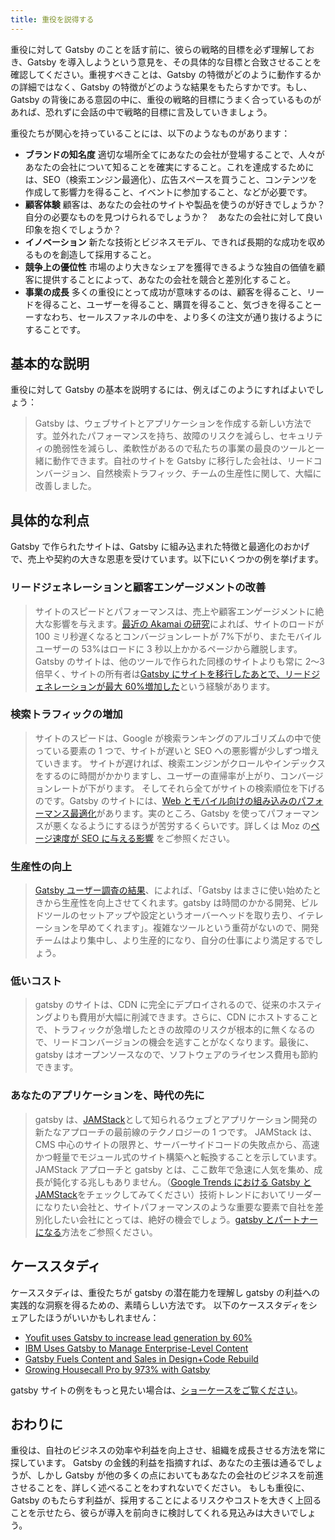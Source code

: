 ```yaml
---
title: 重役を説得する
---
```


重役に対して Gatsby のことを話す前に、彼らの戦略的目標を必ず理解しておき、Gatsby を導入しようという意見を、その具体的な目標と合致させることを確認してください。重視すべきことは、Gatsby の特徴がどのように動作するかの詳細ではなく、Gatsby の特徴がどのような結果をもたらすかです。もし、Gatsby の背後にある意図の中に、重役の戦略的目標にうまく合っているものがあれば、恐れずに会話の中で戦略的目標に言及していきましょう。

重役たちが関心を持っていることには、以下のようなものがあります：

- **ブランドの知名度** 適切な場所全てにあなたの会社が登場することで、人々があなたの会社について知ることを確実にすること。これを達成するためには、SEO（検索エンジン最適化）、広告スペースを買うこと、コンテンツを作成して影響力を得ること、イベントに参加すること、などが必要です。
- **顧客体験** 顧客は、あなたの会社のサイトや製品を使うのが好きでしょうか？　自分の必要なものを見つけられるでしょうか？　あなたの会社に対して良い印象を抱くでしょうか？
- **イノベーション** 新たな技術とビジネスモデル、できれば長期的な成功を収めるものを創造して採用すること。
- **競争上の優位性** 市場のより大きなシェアを獲得できるような独自の価値を顧客に提供することによって、あなたの会社を競合と差別化すること。
- **事業の成長** 多くの重役にとって成功が意味するのは、顧客を得ること、リードを得ること、ユーザーを得ること、購買を得ること、気づきを得ることーーすなわち、セールスファネルの中を、より多くの注文が通り抜けるようにすることです。

## 基本的な説明

重役に対して Gatsby の基本を説明するには、例えばこのようにすればよいでしょう：

> Gatsby は、ウェブサイトとアプリケーションを作成する新しい方法です。並外れたパフォーマンスを持ち、故障のリスクを減らし、セキュリティの脆弱性を減らし、柔軟性があるので私たちの事業の最良のツールと一緒に動作できます。自社のサイトを Gatsby に移行した会社は、リードコンバージョン、自然検索トラフィック、チームの生産性に関して、大幅に改善しました。

## 具体的な利点

Gatsby で作られたサイトは、Gatsby に組み込まれた特徴と最適化のおかげで、売上や契約の大きな恩恵を受けています。以下にいくつかの例を挙げます。

### リードジェネレーションと顧客エンゲージメントの改善

> サイトのスピードとパフォーマンスは、売上や顧客エンゲージメントに絶大な影響を与えます。[最近の Akamai の研究](https://www.akamai.com/uk/en/about/news/press/2017-press/akamai-releases-spring-2017-state-of-online-retail-performance-report.jsp)によれば、サイトのロードが 100 ミリ秒遅くなるとコンバージョンレートが 7%下がり、またモバイルユーザーの 53%はロードに 3 秒以上かかるページから離脱します。Gatsby のサイトは、他のツールで作られた同様のサイトよりも常に 2〜3 倍早く、サイトの所有者は[Gatsby にサイトを移行したあとで、リードジェネレーションが最大 60%増加した](/blog/2018-11-16-youfit-case-study/)という経験があります。

### 検索トラフィックの増加

> サイトのスピードは、Google が検索ランキングのアルゴリズムの中で使っている要素の 1 つで、サイトが遅いと SEO への悪影響が少しずつ増えていきます。
サイトが遅ければ、検索エンジンがクロールやインデックスをするのに時間がかかりますし、ユーザーの直帰率が上がり、コンバージョンレートが下がります。
そしてそれら全てがサイトの検索順位を下げるのです。Gatsby のサイトには、[Web とモバイル向けの組み込みのパフォーマンス最適化](/blog/2018-11-07-gatsby-for-apps/#why-gatsby-for-apps)があります。実のところ、Gatsby を使ってパフォーマンスが悪くなるようにするほうが苦労するくらいです。詳しくは Moz の[ページ速度が SEO に与える影響](https://moz.com/learn/seo/page-speed) をご参照ください。

### 生産性の向上

> [Gatsby ユーザー調査の結果](/blog/2019-03-05-dot-org-messaging-survey/#productive-from-the-start)、によれば、「Gatsby はまさに使い始めたときから生産性を向上させてくれます。gatsby は時間のかかる開発、ビルドツールのセットアップや設定というオーバーヘッドを取り去り、イテレーションを早めてくれます」。複雑なツールという重荷がないので、開発チームはより集中し、より生産的になり、自分の仕事により満足するでしょう。

### 低いコスト

> gatsby のサイトは、CDN に完全にデプロイされるので、従来のホスティングよりも費用が大幅に削減できます。さらに、CDN にホストすることで、トラフィックが急増したときの故障のリスクが根本的に無くなるので、リードコンバージョンの機会を逃すことがなくなります。最後に、gatsby はオープンソースなので、ソフトウェアのライセンス費用も節約できます。

### あなたのアプリケーションを、時代の先に

> gatsby は、[JAMStack](https://jamstack.org/)として知られるウェブとアプリケーション開発の新たなアプローチの最前線のテクノロジーの 1 つです。
JAMStack は、CMS 中心のサイトの限界と、サーバーサイドコードの失敗点から、高速かつ軽量でモジュール式のサイト構築へと転換することを示しています。
JAMStack アプローチと gatsby とは、ここ数年で急速に人気を集め、成長が鈍化する兆しもありません。（[Google Trends における Gatsby と JAMStack](https://trends.google.com/trends/explore?date=today%205-y&geo=JP&q=jamstack,gatsby%20js)をチェックしてみてください）技術トレンドにおいてリーダーになりたい会社と、サイトパフォーマンスのような重要な要素で自社を差別化したい会社にとっては、絶好の機会でしょう。[gatsby とパートナーになる](/docs/partnering-with-gatsby/)方法をご参照ください。

<!-- Google トレンド検索のリンク先は、URLの地域指定のUSをJPに変更しました。あまり検索結果で上昇トレンドがわかりにくいのですが。 -->

## ケーススタディ

ケーススタディは、重役たちが gatsby の潜在能力を理解し gatsby の利益への実践的な洞察を得るための、素晴らしい方法です。
以下のケーススタディをシェアしたほうがいいかもしれません：

- [Youfit uses Gatsby to increase lead generation by 60%](/blog/2018-11-16-youfit-case-study/)
- [IBM Uses Gatsby to Manage Enterprise-Level Content](/blog/2018-12-17-ibm-case-study/#big-company-big-website)
- [Gatsby Fuels Content and Sales in Design+Code Rebuild](/blog/2019-03-15-design-code-blog-post/)
- [Growing Housecall Pro by 973% with Gatsby](/blog/2019-05-02-growing-housecall-pro-by-973-percent/)

gatsby サイトの例をもっと見たい場合は、[ショーケースをご覧ください](/showcase/)。

## おわりに

重役は、自社のビジネスの効率や利益を向上させ、組織を成長させる方法を常に探しています。
Gatsby の金銭的利益を指摘すれば、あなたの主張は通るでしょうが、しかし Gatsby が他の多くの点においてもあなたの会社のビジネスを前進させることを、詳しく述べることをわすれないでください。
もしも重役に、Gatsby のもたらす利益が、採用することによるリスクやコストを大きく上回ることを示せたら、彼らが導入を前向きに検討してくれる見込みは大きいでしょう。
